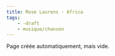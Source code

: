 ```yaml
---
title: Rose Laurens - Africa
tags:
    - -draft
    - musique/chanson
---
```


Page créée automatiquement, mais vide.
